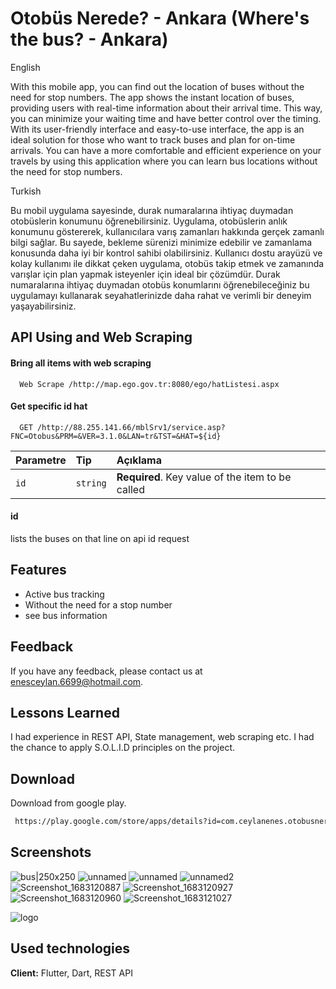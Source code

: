 
# Otobüs Nerede? - Ankara (Where's the bus? - Ankara)

English

With this mobile app, you can find out the location of buses without the need for stop numbers. The app shows the instant location of buses, providing users with real-time information about their arrival time. This way, you can minimize your waiting time and have better control over the timing. With its user-friendly interface and easy-to-use interface, the app is an ideal solution for those who want to track buses and plan for on-time arrivals. You can have a more comfortable and efficient experience on your travels by using this application where you can learn bus locations without the need for stop numbers.

Turkish

Bu mobil uygulama sayesinde, durak numaralarına ihtiyaç duymadan otobüslerin konumunu öğrenebilirsiniz. Uygulama, otobüslerin anlık konumunu göstererek, kullanıcılara varış zamanları hakkında gerçek zamanlı bilgi sağlar. Bu sayede, bekleme sürenizi minimize edebilir ve zamanlama konusunda daha iyi bir kontrol sahibi olabilirsiniz. Kullanıcı dostu arayüzü ve kolay kullanımı ile dikkat çeken uygulama, otobüs takip etmek ve zamanında varışlar için plan yapmak isteyenler için ideal bir çözümdür. Durak numaralarına ihtiyaç duymadan otobüs konumlarını öğrenebileceğiniz bu uygulamayı kullanarak seyahatlerinizde daha rahat ve verimli bir deneyim yaşayabilirsiniz.




## API Using and Web Scraping

#### Bring all items with web scraping

```http
  Web Scrape /http://map.ego.gov.tr:8080/ego/hatListesi.aspx
```


#### Get specific id hat

```http
  GET /http://88.255.141.66/mblSrv1/service.asp?FNC=Otobus&PRM=&VER=3.1.0&LAN=tr&TST=&HAT=${id}
```

| Parametre | Tip     | Açıklama                       |
| :-------- | :------- | :-------------------------------- |
| `id`      | `string` | **Required**. Key value of the item to be called |

#### id

lists the buses on that line on api id request 

  
## Features

- Active bus tracking
- Without the need for a stop number 
- see bus information 

  
## Feedback

If you have any feedback, please contact us at enesceylan.6699@hotmail.com.

  
## Lessons Learned

I had experience in REST API, State management, web scraping etc. I had the chance to apply S.O.L.I.D principles on the project.
## Download 

Download from google play.

```bash 
 https://play.google.com/store/apps/details?id=com.ceylanenes.otobusnerede
```
    
## Screenshots

![bus|250x250](https://github.com/EnesCeee/flutter_ego/assets/86595661/1ffc93e8-7303-4ded-9c00-7f9ea4ef24f8=250x250)
![unnamed](https://github.com/EnesCeee/flutter_ego/assets/86595661/465951a3-35c9-4d7c-b67a-b6a07dc6c141=250x250)
![unnamed](https://github.com/EnesCeee/flutter_ego/assets/86595661/e38cfc8a-4095-470d-888e-cedfd1805e7c=250x250)
![unnamed2](https://github.com/EnesCeee/flutter_ego/assets/86595661/45b4be1a-e946-4a80-a84a-5672410ac42a=250x250)
![Screenshot_1683120887](https://github.com/EnesCeee/flutter_ego/assets/86595661/9efd0c6a-1c0f-4c37-91a8-1345978649b0=250x250)
![Screenshot_1683120927](https://github.com/EnesCeee/flutter_ego/assets/86595661/7d1b7160-2e33-48e1-b7ea-da12afdf7d52=250x250)
![Screenshot_1683120960](https://github.com/EnesCeee/flutter_ego/assets/86595661/4d8a07df-503d-47ea-81f7-aac5c07aa0b2=250x250)
![Screenshot_1683121027](https://github.com/EnesCeee/flutter_ego/assets/86595661/74d6b28d-2b0c-4a07-8003-ed8aa47f34a7=250x250)




  
![logo](https://github.com/EnesCeee/flutter_ego/assets/86595661/36c6ecdb-daac-4278-8295-8447da71689c)

    
## Used technologies

**Client:** Flutter, Dart, REST API


  
